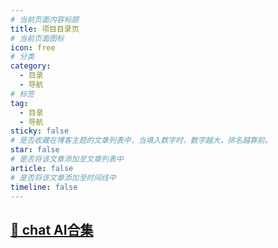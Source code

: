 ```yaml
---
# 当前页面内容标题
title: 项目目录页
# 当前页面图标
icon: free
# 分类
category:
  - 目录
  - 导航
# 标签
tag:
  - 目录
  - 导航
sticky: false
# 是否收藏在博客主题的文章列表中，当填入数字时，数字越大，排名越靠前。
star: false
# 是否将该文章添加至文章列表中
article: false
# 是否将该文章添加至时间线中
timeline: false
---
```


## [🤖 chat AI合集](./chatAI/README.md)
<!-- [技术教程](./techguide/README.md) -->

<!-- [实战项目](./pracprojects/README.md) -->

<!-- [系统设计](./systemdesign/README.md) -->

<!-- [工具类库](./toollibrary/README.md) -->


